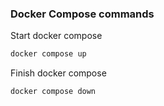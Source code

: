 ### Docker Compose commands

Start docker compose

```bash
docker compose up
```

Finish docker compose

```bash
docker compose down
```

